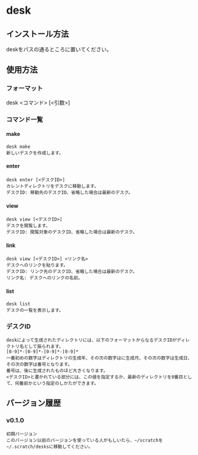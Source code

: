 # desk
## インストール方法
deskをパスの通るところに置いてください。
## 使用方法
### フォーマット
  desk <コマンド> [<引数>]  

### コマンド一覧

#### make
	desk make
	新しいデスクを作成します。  

#### enter
	desk enter [<デスクID>]
	カレントディレクトリをデスクに移動します。  
	デスクID: 移動先のデスクID、省略した場合は最新のデスク。

#### view
	desk view [<デスクID>]
	デスクを閲覧します。  
	デスクID: 閲覧対象のデスクID、省略した場合は最新のデスク。

#### link
	desk view [<デスクID>] <リンク名>
	デスクへのリンクを貼ります。  
	デスクID: リンク先のデスクID、省略した場合は最新のデスク。
	リンク名: デスクへのリンクの名前。

#### list
	desk list
	デスクの一覧を表示します。  

### デスクID
	deskによって生成されたディレクトリには、以下のフォーマットからなるデスクIDがディレクトリ名として振られます。
	[0-9]*-[0-9]*-[0-9]*-[0-9]*
	一番初めの数字はディレクトリの生成年、その次の数字はに生成月、その次の数字は生成日、その次の数字は番号となります。
	番号は、後に生成されたものほど大きくなります。  
	<デスクID>と書かれている部分には、この値を指定するか、最新のディレクトリを0番目として、何番前かという指定のしかたができます。

## バージョン履歴
### v0.1.0
	初期バージョン  
	このバージョン以前のバージョンを使っている人がもしいたら、~/scratchを~/.scratch/desksに移動してください。  
